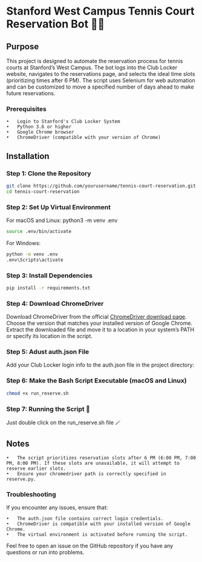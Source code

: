 # Stanford West Campus Tennis Court Reservation Bot 🎾🤖

## Purpose

This project is designed to automate the reservation process for tennis courts at Stanford’s West Campus. The bot logs into the Club Locker website, navigates to the reservations page, and selects the ideal time slots (prioritizing times after 6 PM). The script uses Selenium for web automation and can be customized to move a specified number of days ahead to make future reservations.

### Prerequisites

	•	Login to Stanford's Club Locker System
 	•	Python 3.6 or higher
	•	Google Chrome browser
	•	ChromeDriver (compatible with your version of Chrome)

## Installation
### Step 1: Clone the Repository

```bash
git clone https://github.com/yourusername/tennis-court-reservation.git
cd tennis-court-reservation
```

### Step 2: Set Up Virtual Environment

For macOS and Linux:
python3 -m venv .env
```bash
source .env/bin/activate
```

For Windows:
```bash
python -m venv .env
.env\Scripts\activate
```
### Step 3: Install Dependencies
```bash
pip install -r requirements.txt
```
### Step 4: Download ChromeDriver

Download ChromeDriver from the official [ChromeDriver download page](https://sites.google.com/chromium.org/driver/downloads). Choose the version that matches your installed version of Google Chrome.
Extract the downloaded file and move it to a location in your system’s PATH or specify its location in the script.

### Step 5: Adust auth.json File
Add your Club Locker login info to the auth.json file in the project directory:

### Step 6: Make the Bash Script Executable (macOS and Linux)
```bash
chmod +x run_reserve.sh
```
### Step 7: Running the Script 🎉
Just double click on the run_reserve.sh file 🪄


## Notes

	•	The script prioritizes reservation slots after 6 PM (6:00 PM, 7:00 PM, 8:00 PM). If these slots are unavailable, it will attempt to reserve earlier slots.
	•	Ensure your chromedriver path is correctly specified in reserve.py.

### Troubleshooting

If you encounter any issues, ensure that:

	•	The auth.json file contains correct login credentials.
	•	ChromeDriver is compatible with your installed version of Google Chrome.
	•	The virtual environment is activated before running the script.

Feel free to open an issue on the GitHub repository if you have any questions or run into problems.

